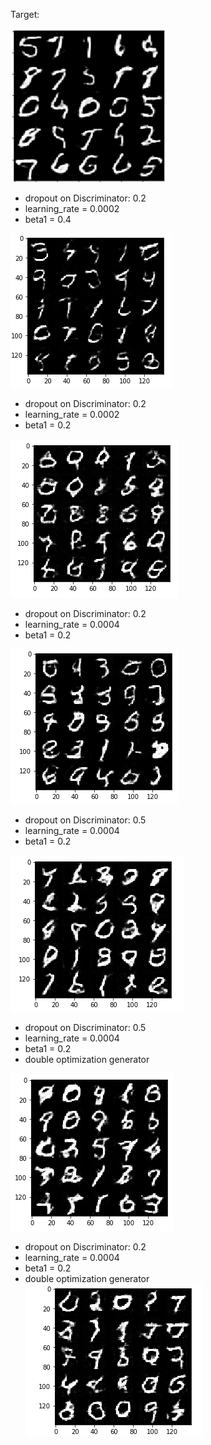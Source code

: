 
Target:

![alt text](https://github.com/corradodebari/dlnd_face_generation/blob/master/images/Image.png )

* dropout on Discriminator: 0.2
* learning_rate = 0.0002
* beta1 = 0.4

![alt text](https://github.com/corradodebari/dlnd_face_generation/blob/master/images/Image1.png)

* dropout on Discriminator: 0.2
* learning_rate = 0.0002
* beta1 = 0.2

![alt text](https://github.com/corradodebari/dlnd_face_generation/blob/master/images/Image2.png)

* dropout on Discriminator: 0.2
* learning_rate = 0.0004
* beta1 = 0.2

![alt text](https://github.com/corradodebari/dlnd_face_generation/blob/master/images/Image3.png)

* dropout on Discriminator: 0.5
* learning_rate = 0.0004
* beta1 = 0.2

![alt text](https://github.com/corradodebari/dlnd_face_generation/blob/master/images/Image4.png)

* dropout on Discriminator: 0.5
* learning_rate = 0.0004
* beta1 = 0.2
* double optimization generator

![alt text](https://github.com/corradodebari/dlnd_face_generation/blob/master/images/Image5.png)

* dropout on Discriminator: 0.2
* learning_rate = 0.0004
* beta1 = 0.2
* double optimization generator
![alt text](https://github.com/corradodebari/dlnd_face_generation/blob/master/images/Image6.png)
